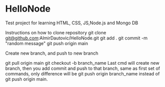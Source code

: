 # HelloNode
Test project for learning HTML, CSS, JS,Node.js and Mongo DB

Instructions on how to clone repository
git clone git@github.com:AlmirDautovic/HelloNode.git
git add .
git commit -m "random message"
git push origin main


Create new branch, and push to new branch

git pull origin main
git checkout -b branch_name
Last cmd will create new branch, then you add commit and push to that branch, same as first set of commands, only difference will be git push origin branch_name instead of git push origin main.
